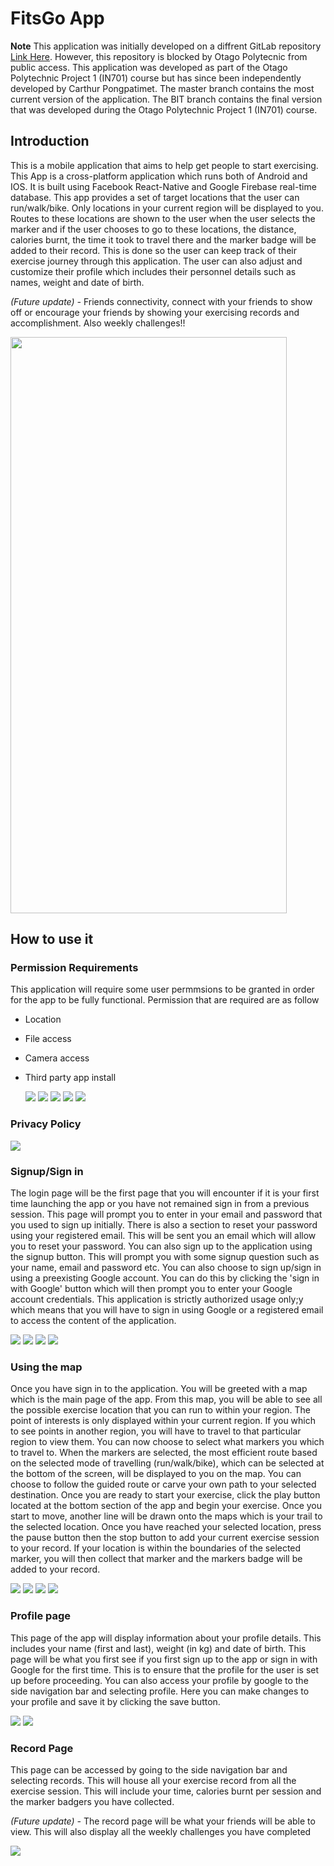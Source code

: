 <link rel="stylesheet" href="/Resources/styles.css">

# FitsGo App

**Note** This application was initially developed on a diffrent GitLab repository [Link Here](https://gitlab.op-bit.nz/BIT/Project/Mobile-Development/excercise-app). However, this repository is blocked by Otago Polytecnic from public access. This application was developed as part of the Otago Polytechnic Project 1 (IN701) course but has since been independently developed by Carthur Pongpatimet. The master branch contains the most current version of the application. The BIT branch contains the final version that was developed during the Otago Polytechnic Project 1 (IN701) course.  

## Introduction
This is a mobile application that aims to help get people to start exercising. This App is a cross-platform application which runs both of Android and IOS. It is built using Facebook React-Native and Google Firebase real-time database. This app provides a set of target locations that the user can run/walk/bike. Only locations in your current region will be displayed to you. Routes to these locations are shown to the user when the user selects the marker and if the user chooses to go to these locations, the distance, calories burnt, the time it took to travel there and the marker badge will be added to their record. This is done so the user can keep track of their exercise journey through this application. The user can also adjust and customize their profile which includes their personnel details such as names, weight and date of birth.

_(Future update) -_ Friends connectivity, connect with your friends to show off or encourage your friends by showing your exercising records and accomplishment. Also weekly challenges!!

<img src='Resources/showcase.gif' width='442' height='922'>

## How to use it

### Permission Requirements
This application will require some user permmsions to be granted in order for the app to be fully functional. Permission that are required are as follow
- Location
- File access
- Camera access
- Third party app install

    <img src='Resources/locationpermit.jpg'>
    <img src='Resources/filespermit.jpg'>
    <img src='Resources/camerapermit.jpg'>
    <img src='Resources/install01.jpg'>
    <img src='Resources/install02.jpg'>

### Privacy Policy
<img src='Resources/privacypolicy.jpg'>
<!-- ![FitsGo](Resources/privacypolicy.jpg) -->

### Signup/Sign in
The login page will be the first page that you will encounter if it is your first time launching the app or you have not remained sign in from a previous session. This page will prompt you to enter in your email and password that you used to sign up initially. There is also a section to reset your password using your registered email. This will be sent you an email which will allow you to reset your password. You can also sign up to the application using the signup button. This will prompt you with some signup question such as your name, email and password etc. You can also choose to sign up/sign in using a preexisting Google account. You can do this by clicking the 'sign in with Google' button which will then prompt you to enter your Google account credentials. This application is strictly authorized usage only;y which means that you will have to sign in using Google or a registered email to access the content of the application. 

<img src='Resources/signin.jpg'>
<img src='Resources/signup.jpg'>
<img src='Resources/resetpwd.jpg'>
<img src='Resources/updatepwd.jpg'>

### Using the map
Once you have sign in to the application. You will be greeted with a map which is the main page of the app. From this map, you will be able to see all the possible exercise location that you can run to within your region. The point of interests is only displayed within your current region. If you which to see points in another region, you will have to travel to that particular region to view them. You can now choose to select what markers you which to travel to. When the markers are selected, the most efficient route based on the selected mode of travelling (run/walk/bike), which can be selected at the bottom of the screen, will be displayed to you on the map. You can choose to follow the guided route or carve your own path to your selected destination. Once you are ready to start your exercise, click the play button located at the bottom section of the app and begin your exercise. Once you start to move, another line will be drawn onto the maps which is your trail to the selected location. Once you have reached your selected location, press the pause button then the stop button to add your current exercise session to your record. If your location is within the boundaries of the selected marker, you will then collect that marker and the markers badge will be added to your record. 

<img src='Resources/mainmap.jpg'>
<img src='Resources/choosebadge.jpg'>
<img src='Resources/workingout.jpg'>
<img src='Resources/pauseworkout.jpg'>

### Profile page
This page of the app will display information about your profile details. This includes your name (first and last), weight (in kg) and date of birth. This page will be what you first see if you first sign up to the app or sign in with Google for the first time. This is to ensure that the profile for the user is set up before proceeding. You can also access your profile by google to the side navigation bar and selecting profile. Here you can make changes to your profile and save it by clicking the save button. 

<img src='Resources/profile.jpg'>
<img src='Resources/editicon.jpg'>

### Record Page
This page can be accessed by going to the side navigation bar and selecting records. This will house all your exercise record from all the exercise session. This will include your time, calories burnt per session and the marker badgers you have collected. 

_(Future update) -_ The record page will be what your friends will be able to view. This will also display all the weekly challenges you have completed 

<img src='Resources/records.jpg'>
